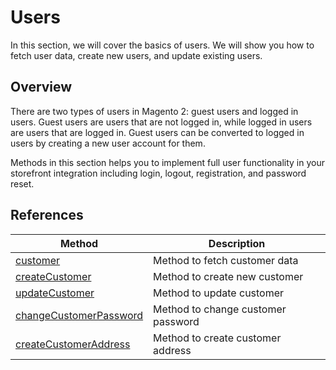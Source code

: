 # Users

In this section, we will cover the basics of users. We will show you how to fetch user data, create new users, and update existing users.

## Overview

There are two types of users in Magento 2: guest users and logged in users. Guest users are users that are not logged in, while logged in users are users that are logged in. Guest users can be converted to logged in users by creating a new user account for them.

Methods in this section helps you to implement full user functionality in your storefront integration including login, logout, registration, and password reset.

## References
| Method                                                                           | Description                        |
|----------------------------------------------------------------------------------|------------------------------------|
| [customer](../reference/api/magento-sdk.customer.md)                             | Method to fetch customer data      |
| [createCustomer](../reference/api/magento-sdk.createCustomer.md)                 | Method to create new customer      |
| [updateCustomer](../reference/api/magento-sdk.updateCustomer.md)                 | Method to update customer          |
| [changeCustomerPassword](../reference/api/magento-sdk.changeCustomerPassword.md) | Method to change customer password |
| [createCustomerAddress](../reference/api/magento-sdk.createCustomerAddress.md)  | Method to create customer address  |




